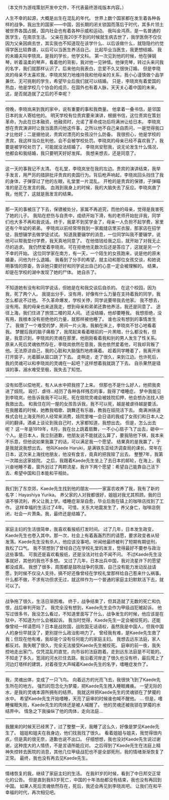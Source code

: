 （本文件为游戏策划开发中文件，不代表最终游戏版本内容。）

人生不幸的起源，大概是出生在混乱的年代。
世界上数个国家都在发生着各种各样的战争。我出生的国家——中国，因长期的闭关锁国而落后于时代，其多片领土被世界各国占据，国内社会也有着各种示威和运动。
我叫金鸿燕，是一名普通的医学生，在南京生活。
父亲在我20岁不到的时候就生病去世了，我学医倒不仅仅因为父亲因病去世，其实我也不知道现在该学什么、以后该做什么，就隐隐约约觉得学医比较靠谱，以后可以当医生养活自己。
比起毕业当医生，我更想结婚。
我的未婚夫叫李晓岚，是我的学长，他学文科。
第一次见到他的时候，他在弹钢琴，听着温柔的琴声，看着他的背影，我对他一见钟情。他弹完琴，转过头来问我的名字，我们就那样认识了。后来他向我表白，恋爱不久又很快订婚。
但是李晓岚的母亲不太喜欢我，李晓岚努力地维持我和他母亲的关系，我小心谨慎做个品学兼优、无可挑剔的学生，希望毕业后我们就可以结婚。
只是，李晓岚有着爱国的热血，他是学校几个协会的成员，在国外也有着人脉，天天关心着中国的未来。这，是否就造就了之后的不幸呢？

---

傍晚，李晓岚来到我的家中，说有重要的事和我商量。
他拿着一叠书信，是邻国日本的友人寄给他的。
明天学校有位贵宾要来演讲，根据书信，这位贵宾在策划革命，为此在日本融资，他融资时，允诺了革命成功后将满洲让给日本。
李晓岚想在贵宾演讲时让我当面质问他这件事，之所以他不自己亲自质问，一是觉得我口才比他好；二是据他说，贵宾对漂亮的女孩没什么防备。
我很担心，他是学校的贵宾，我这样当众批判他，会不会被学校处罚。李晓岚的母亲已经不喜欢我了，我要是被学校处罚了，可能就没法结婚了。
李晓岚安慰我，说无论发生什么情况，他都会和我结婚，我只要明天好好发挥。
我想来想去，还是同意了。

---

这一天的事我记不太清。
在礼堂，李晓岚坐在我的左边。贵宾的演讲结束，我举手发言，用严厉的措辞批评贵宾的卖国行为。背后枪声响起，李晓岚回头挡住了我的身体，子弹穿过了他的左眼，礼堂里一片混乱。
开枪的是贵宾的保镖，子弹瞄准的是正在发言的我。
血溅到我身上的时候，我的大脑失去了反应。李晓岚救了我，他死了，这就是我发言的结果。

---

那一天的事被压了下去，保镖被处分，家属不再追究，而他的母亲，觉得是我害死了她的儿子。
我陷在悲伤与自责中，成绩开始下滑，有的老师开始批评我，同学们也大多不再和我说话。终于，我拿不到奖学金了，母亲一人负担不起学费，家里还有个年幼的弟弟。
李晓岚以前经常带我到一家裁缝店里买衣服，那家店在招学徒，我想辍学去做学徒试试。
知道我要辍学的消息，一位同学叫我不要辍学，说他可以帮我垫付学费，我天真地同意了。
在他借钱给我之后，就开始了对我无止尽的追求。
我仍然爱着李晓岚，可在拒绝他无数次后还是答应了，这就是另一个不幸的开始。
这位同学家在南方，有一天，一个陌生的女孩跑来，说是他的原未婚妻，问他为什么退婚。
我看到了分手的希望，就主动和那位女孩交谈，和她说明事情的原委，告诉她只要好好和同学说出自己的心意一定会被理解的。
结果，却是在学校的湖中发现了她的尸体。
她自杀了。

---

不知道她有没有和同学说话，但她是在和我交谈后自杀的。
在这个校园，因为我，死了两个人。
我提出分手，没有用，好像有什么力量在支持着我的同学，我怎么都说不过他。
不久革命爆发，学校关停，同学说要带我去他家。
我不想去，没有用。我的母亲也来送我走，想到母亲和弟弟还靠他养活，我还是同意了。
途径上海，我们住进了旅馆二楼的双人间。
还没结婚，他却要睡我。
我想拒绝，没有用，我根本没有拒绝他的力量，就那样被他睡了。
谁也没有想到的事情发生了。
我做了一个难受的梦，房间一片火海，我躺在床上，李晓岚不甘心地看着我。
梦醒后我的脑子痛极了，我爬起来看着眼前的一片黑暗，什么都没有，但是，我意识到，李晓岚的灵魂在那里，他刚刚看着我和别的男人发生了性关系。
原来人死后灵魂依然存在，李晓岚依然在意我，我也依然爱着他，可我却背叛了他。无法原谅自己，我的心脏和大脑强烈地疼痛着。
趁着同学睡着了，我离开床打开窗子，光着脚从窗口跳了下去。
走啊走，走了很久，来到江边。也许死后，我的灵魂可以和李晓岚的灵魂在一起吧？这样想着我就跳了下去。
自杀果然是错误的事，溺水难受至极，我失去了知觉。

---

没有如愿以偿地死，有人从水中把我捞了上来。
但那也不是什么好人，他把我卖进了妓院。
殴打、虐待…经历了各种各样残忍的事，我得了嗜睡症。
梦中我能见到李晓岚，他告诉我我不可以死，死在妓院灵魂会被妓院扣押，他会想办法找人把我救出去。
和我住在同一屋的女孩告诉我，我不可以死，越是被虐待越是要活。在我醒着的时候，她教我唱歌、跳舞还有乐器，教我在妓院活下去。
南满洲铁道株式会社上海支所的人经常来消费，妓院里唯一会日语的我成了女孩们和日本人之间的翻译。酒桌上谈论到我自己时，大家都知道，我想出去。
但是，怎么出去呢？
这一年是1919年，8月，我在台上跳着扇舞，一不小心扇子飞了出去，砸中一个人。是日本人，我立刻道歉，他朋友说不能就这么算了，要我陪他下棋，我本来不乐意，但他说如果我赢了的话，可以满足我一个愿望。
结果真的是我赢了，于是我就说我想出去。
他叫Kaede Haruki，是满铁东亚经济调查局的课长，常年在日本，这次来上海找他朋友，他没有食言，竟真的把我赎了出去。
整整7年，我第一次踏出这家妓院。
之后，我跟着Kaede先生坐上了去日本的邮轮，在海上，我兴奋地睡不着，窗外划过了两颗流星，我许下两个愿望：希望自己能靠自己活下去、希望中国和日本能和平相处。

---

我们到了东京郊，Kaede先生找到他的朋友——一家富农收养了我，我有了新的名字：Hayashiya Yurika。
养父家的人对我都很好，姐姐对我尤其照顾。我的日语不够流利，养父让我上学。嗜睡症渐渐自愈，毕业后我在镇上的咖啡店找到了工作。
这样幸福的生活过了4年。
可惜，关东大地震发生了，养父身亡，咖啡店倒闭，社会一片萧条。我，最终还是结婚了。

---

家庭主妇的生活很简单，我喜欢看报纸打发时间。
过了几年，日本发生政变，Kaede先生也卷入其中。那一次，社会上有着轰轰烈烈的请愿，要求政变者从轻发落。Kaede先生没有杀人，他应该没事吧。听闻他最终被判了短期有期徒刑，我松了口气。
我不禁想到了曾经自己在学校礼堂的发言，觉得最好不要参与政治这些事情。
可我还是喜欢看报纸，还是没法对社会不闻不问。
不过Kaede先生没事就好，其他的我也不多想。
又过了几年，日本出兵中国，我对流星许下的愿望都没成真。
我想了很多，周围都是鼓吹战争的氛围，自己没有能力发动反战请愿，到时候不仅没人支持，搞不好还像曾经在学校礼堂那样给自己惹来什么祸事。
什么都不做，不求有功但求无过，就这样作为一个普通的家庭主妇默默活下去，就可以了。

---

战争拖了很久，生活日渐困难。
终于，战争结束了，但其造就了无数的死亡和仇恨，战后审判开始了。
我完全没有想到，Kaede先生会作为甲级战犯被起诉。
他写过很多书，我没怎么看过，不知道里面写了什么，战争发生的时候，他应该是在狱中，不知道为什么会被起诉。
我当时觉得，Kaede先生一定会被绞死的。还能像曾经一样请愿吗？日本是战败国，战败国无话语权，虽然我是中国人，但我中国人的身份早就没了，更别提什么政治影响力了。
曾经我有难，是Kaede先生救了我；但现在他有难，我却是个没有任何能力的家庭主妇。
我想去远东法庭，家人都反对。我失眠了很久，完全无法接受Kaede先生被绞死。
庭审的前一夜，我失控地走出家门，仅凭混乱的直觉，向市谷的法庭跑着。走到远东法庭是不可能的。不知走了多久，宽阔的河水拦住去路，我沿着河岸走了很久也没有桥，最后爬上了河边灯塔样的建筑，对着夜空大声喊着Kaede先生的名字，嗜睡症发作了。

---

我，灵魂出体，变成了一只飞鸟。
向着远方的光亮飞去，我很快飞到了Kaede先生所在的地方。
强烈的怨念化为梦魇，把Kaede先生拽入睡眠瘫痪。
一望无际的水，是我的灵魂本源所拥有的结界。
我就这样把Kaede先生的灵魂锁在了梦魇的水中。
希望Kaede先生开始嗜睡，天亮了庭审的时候谁也喊不醒他。
…
但是，嗜睡催眠失败，Kaede先生的肉体还是被人喊醒了。
他的灵魂还被我锁在梦魇的水结界中。
情急之下我操纵了他的肉体，走向法庭…

---

我醒来的时候天已经黑了，过了整整一天，我睡了这么久，好像是梦见Kaede先生了。
姐姐和姐夫在我身边，他们找我找了很久。
看着姐姐与姐夫，我觉得很内疚，但是真的很无奈，道歉也说不出口。
仔细想想，我也没对Kaede先生说过谢谢，这种庞大的人情债，不是言语所能应对。
之后得到了Kaede先生在法庭上精神失控转去医院的消息，其他几位甲级战犯也不是全部死刑，我的情绪渐渐恢复了正常。
最终，我也没有再去见Kaede先生。

---

情绪恢复的我，继续了家庭主妇的生活。
在我81岁的时候，看到了中日邦交正常化的公告。
但是直到我83岁死亡，中国的十年浩劫都没有结束，我也没有再回到中国。
如果人死后灵魂依然存在，死后，我还会再见到李晓岚吧。
让我们在和平幸福的时代，再次相见吧。
